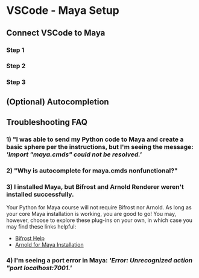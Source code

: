 # VSCode - Maya Setup

## Connect VSCode to Maya

### Step 1

### Step 2

### Step 3

## (Optional) Autocompletion

## Troubleshooting FAQ

### 1) "I was able to send my Python code to Maya and create a basic sphere per the instructions, but I'm seeing the message: _'Import "maya.cmds" could not be resolved.'_

### 2) "Why is autocomplete for maya.cmds nonfunctional?"

### 3) I installed Maya, but Bifrost and Arnold Renderer weren't installed successfully.  

Your Python for Maya course will not require Bifrost nor Arnold. As long as your core Maya installation is working, you are good to go! You may, however, choose to explore these plug-ins on your own, in which case you may find these links helpful:

* [Bifrost Help]([url](https://help.autodesk.com/view/BIFROST/ENU/?guid=Bifrost_MayaPlugin_install_bifrost_for_maya_html))
* [Arnold for Maya Installation]([url](https://help.autodesk.com/view/ARNOL/ENU/?guid=arnold_for_maya_getting_started_am_Installation_html))

### 4) I'm seeing a port error in Maya: _'Error: Unrecognized action "port localhost:7001.'_

